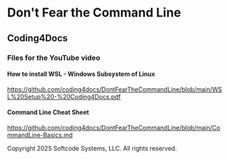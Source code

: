 # Don't Fear the Command Line 

## Coding4Docs

### Files for the YouTube video

#### How to install WSL - Windows Subsystem of Linux
https://github.com/coding4docs/DontFearTheCommandLine/blob/main/WSL%20Setup%20-%20Coding4Docs.pdf

#### Command Line Cheat Sheet
https://github.com/coding4docs/DontFearTheCommandLine/blob/main/CommandLine-Basics.md


Copyright 2025 Softcode Systems, LLC. All rights reserved.

